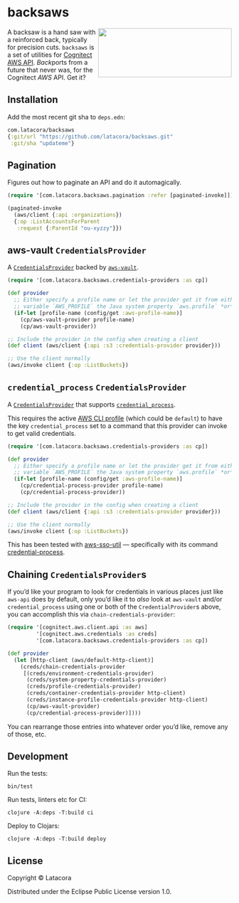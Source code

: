 # backsaws

<img align="right" width="300" height="110" src="https://raw.githubusercontent.com/latacora/backsaws/main/backsaws.svg">

A backsaw is a hand saw with a reinforced back, typically for precision cuts.
`backsaws` is a set of utilities for [Cognitect AWS API][awsapi]. *Back*ports from
a future that never was, for the Cognitect *AWS* API. Get it?

[awsapi]: https://github.com/cognitect-labs/aws-api

## Installation

Add the most recent git sha to `deps.edn`:

```clojure
com.latacora/backsaws
{:git/url "https://github.com/latacora/backsaws.git"
 :git/sha "updateme"}
```

## Pagination

Figures out how to paginate an API and do it automagically.

```clojure
(require '[com.latacora.backsaws.pagination :refer [paginated-invoke]])

(paginated-invoke
  (aws/client {:api :organizations})
  {:op :ListAccountsForParent
   :request {:ParentId "ou-xyzzy"}})
```


## aws-vault `CredentialsProvider`

A [`CredentialsProvider`][CredentialsProvider] backed by [`aws-vault`][awsvault].

```clojure
(require '[com.latacora.backsaws.credentials-providers :as cp])

(def provider
  ;; Either specify a profile name or let the provider get it from either the environment
  ;; variable `AWS_PROFILE` the Java system property `aws.profile` *or* fall back to `default`
  (if-let [profile-name (config/get :aws-profile-name)]
    (cp/aws-vault-provider profile-name)
    (cp/aws-vault-provider))

;; Include the provider in the config when creating a client
(def client (aws/client {:api :s3 :credentials-provider provider}))

;; Use the client normally
(aws/invoke client {:op :ListBuckets})
```


## `credential_process` `CredentialsProvider`

A [`CredentialsProvider`][CredentialsProvider] that supports
[`credential_process`][credential_process].

This requires the active [AWS CLI profile] (which could be `default`) to have the key
`credential_process` set to a command that this provider can invoke to get valid credentials.

```clojure
(require '[com.latacora.backsaws.credentials-providers :as cp])

(def provider
  ;; Either specify a profile name or let the provider get it from either the environment
  ;; variable `AWS_PROFILE` the Java system property `aws.profile` *or* fall back to `default`
  (if-let [profile-name (config/get :aws-profile-name)]
    (cp/credential-process-provider profile-name)
    (cp/credential-process-provider))

;; Include the provider in the config when creating a client
(def client (aws/client {:api :s3 :credentials-provider provider}))

;; Use the client normally
(aws/invoke client {:op :ListBuckets})
```

This has been tested with [aws-sso-util] — specifically with its command
[credential-process][aws-sso-util-credential-process].


## Chaining `CredentialsProvider`s

If you’d like your program to look for credentials in various places just like `aws-api` does by
default, only you’d like it to *also* look at `aws-vault` and/or `credential_process` using one or
both of the `CredentialProvider`s above, you can accomplish this via `chain-credentials-provider`:

```clojure
(require '[cognitect.aws.client.api :as aws]
         '[cognitect.aws.credentials :as creds]
         '[com.latacora.backsaws.credentials-providers :as cp])

(def provider
  (let [http-client (aws/default-http-client)]
    (creds/chain-credentials-provider
     [(creds/environment-credentials-provider)
      (creds/system-property-credentials-provider)
      (creds/profile-credentials-provider)
      (creds/container-credentials-provider http-client)
      (creds/instance-profile-credentials-provider http-client)
      (cp/aws-vault-provider)
      (cp/credential-process-provider)])))
```

You can rearrange those entries into whatever order you’d like, remove any of those, etc.


## Development

Run the tests:

    bin/test

Run tests, linters etc for CI:

    clojure -A:deps -T:build ci

Deploy to Clojars:

    clojure -A:deps -T:build deploy


## License

Copyright © Latacora

Distributed under the Eclipse Public License version 1.0.


[AWS CLI Profile]: https://docs.aws.amazon.com/cli/latest/userguide/cli-configure-profiles.html
[aws-sso-util]: https://github.com/benkehoe/aws-sso-util
[aws-sso-util-credential-process]: https://github.com/benkehoe/aws-sso-util/blob/39cf9431e3ae03dc9d396ff6f4b80c5fc7889c85/docs/credential-process.md
[awsvault]: https://github.com/99designs/aws-vault
[CredentialsProvider]: https://github.com/cognitect-labs/aws-api#credentials
[credential_process]: https://docs.aws.amazon.com/cli/latest/userguide/cli-configure-sourcing-external.html
